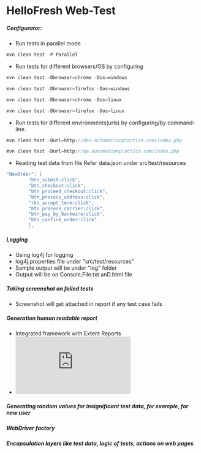 HelloFresh Web-Test
=====


##### Configurator:

* Run tests in parallel mode

```java
mvn clean test -P Parallel
```

* Run tests for different browsers/OS by configuring

```java
mvn clean test -Dbrowser=chrome -Dos=windows
```

```java
mvn clean test -Dbrowser=firefox -Dos=windows
```

```java
mvn clean test -Dbrowser=chrome -Dos=linux
```

```java
mvn clean test -Dbrowser=firefox -Dos=linux
```

* Run tests for different environments(urls) by configuring/by command-line.

```java
mvn clean test -Durl=http://dev.automationpractice.com/index.php
```

```java
mvn clean test -Durl=http://qa.automationpractice.com/index.php
```

* Reading test data from file Refer data.json under src/test/resources

```java
"NewOrder": [
		"btn_submit:click",
		"btn_checkout:click",
		"btn_proceed_checkout:click",
		"btn_process_address:click",
		"rbn_accept_term:click",
		"btn_process_carrier:click",
		"btn_pay_by_bankwire:click",
		"btn_confirm_order:click"
		],
```

##### Logging

* Using log4j for logging 
* log4j.properties file under "src/test/resources"
* Sample output will be under "log" folder
* Output will be on Console,File.txt anD.html file

##### Taking screenshot on failed tests
* Screenshot will get attached in report if any test case fails  

##### Generation human readable report
* Integrated framework with Extent Reports
* ![Extent Report](https://raw.githubusercontent.com/iamsethi/web-test/master/ExtentReports/ExtentReportResults.html)


##### Generating random values for insignificant test data, for example, for new user

##### WebDriver factory

##### Encapsulation layers like test data, logic of tests, actions on web pages 






















